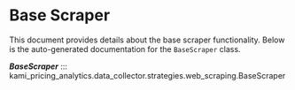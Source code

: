 # Base Scraper

This document provides details about the base scraper functionality. Below is the auto-generated documentation for the `BaseScraper` class.

__*BaseScraper*__
::: kami_pricing_analytics.data_collector.strategies.web_scraping.BaseScraper
